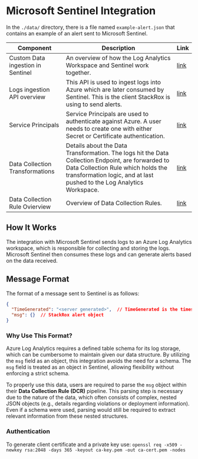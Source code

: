 # Microsoft Sentinel Integration

In the `./data/` directory, there is a file named `example-alert.json` that contains an example of an alert sent
to Microsoft Sentinel.

| **Component**                     | **Description**                                                                                                                                                                                                  | **Link**                                                                                                          |
|-----------------------------------|------------------------------------------------------------------------------------------------------------------------------------------------------------------------------------------------------------------|-------------------------------------------------------------------------------------------------------------------|
| Custom Data ingestion in Sentinel | An overview of how the Log Analytics Workspace and Sentinel work together.                                                                                                                                       | [link](https://learn.microsoft.com/en-us/azure/sentinel/data-transformation)                                      |
| Logs ingestion API overview       | This API is used to ingest logs into Azure which are later consumed by Sentinel. This is the client StackRox is using to send alerts.                                                                            | [link](https://learn.microsoft.com/en-us/azure/azure-monitor/logs/logs-ingestion-api-overview)                    |
| Service Principals                | Service Principals are used to authenticate against Azure. A user needs to create one with either Secret or Certificate authentication.                                                                          | [link](https://learn.microsoft.com/en-us/entra/identity-platform/app-objects-and-service-principals?tabs=browser) |
| Data Collection Transformations   | Details about the Data Transformation. The logs hit the Data Collection Endpoint, are forwarded to Data Collection Rule which holds the transformation logic, and at last pushed to the Log Analytics Workspace. | [link](https://learn.microsoft.com/en-us/azure/azure-monitor/essentials/data-collection-transformations)          |
| Data Collection Rule Ovierview    | Overview of Data Collection Rules.                                                                                                                                                                               | [link](https://learn.microsoft.com/en-us/azure/azure-monitor/essentials/data-collection-rule-overview)            |

## How It Works

The integration with Microsoft Sentinel sends logs to an Azure Log Analytics workspace, which is responsible for
collecting and storing the logs. Microsoft Sentinel then consumes these logs and can generate alerts based on the
data received.

## Message Format

The format of a message sent to Sentinel is as follows:

```json
{
  "TimeGenerated": "<server generated>",  // TimeGenerated is the timestamp created by the server upon receiving the alert
  "msg": {}  // StackRox alert object
}
```

### Why Use This Format?

Azure Log Analytics requires a defined table schema for its log storage, which can be cumbersome to maintain given our
data structure. By utilizing the `msg` field as an object, this integration avoids the need for a schema.
The `msg` field is treated as an object in Sentinel, allowing flexibility without enforcing a strict schema.

To properly use this data, users are required to parse the `msg` object within their **Data Collection Rule (DCR)** pipeline.
This parsing step is necessary due to the nature of the data, which often consists of complex, nested JSON objects (e.g., details regarding violations or deployment information). Even if a schema were used, parsing would still be required to extract relevant information from these nested structures.

### Authentication

To generate client certificate and a private key use: `openssl req -x509 -newkey rsa:2048 -days 365 -keyout ca-key.pem -out ca-cert.pem -nodes`
